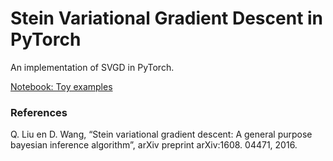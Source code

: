 # Stein Variational Gradient Descent in PyTorch

An implementation of SVGD in PyTorch. 

[Notebook: Toy examples](https://github.com/hejj16/Stein-Variational-Gradient-Descent-PyTorch/blob/main/Example_of_SVGD.ipynb)






### References
Q. Liu en D. Wang, “Stein variational gradient descent: A general purpose bayesian inference algorithm”, arXiv preprint arXiv:1608. 04471, 2016.
